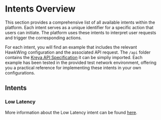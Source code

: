 # Intents Overview
This section provides a comprehensive list of all available intents within the platform. Each intent serves as a unique identifier for a specific action that users can initiate. The platform uses these intents to interpret user requests and trigger the corresponding actions.

For each intent, you will find an example that includes the relevant HawkWing configuration and the associated API request. The `/api` folder contains the [Kreya API Specification](https://kreya.app/) it can be simpliy imported.
 Each example has been tested in the provided test network environment, offering you a practical reference for implementing these intents in your own configurations.
## Intents

### Low Latency
More information about the Low Latency intent can be found [here](./low-latency.md).

